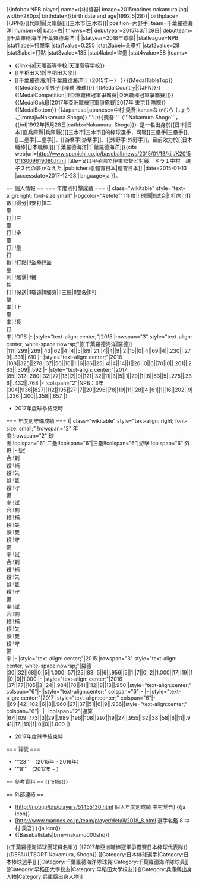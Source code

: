 {{Infobox NPB player|
name=中村獎吾|
image=2015marines nakamura.jpg|
width=280px|
birthdate={{birth date and age|1992|5|28}}|
birthplace={{JPN}}[[兵庫縣|兵庫縣]][[三木市|三木市]]|
position=內野手|
team=千葉羅德海洋|
number=8|
bats=右|
throws=右|
debutyear=2015年3月29日|
debutteam=[[千葉羅德海洋|千葉羅德海洋]]|
|statyear=2018年球季|
|statleague=NPB|
|stat1label=打擊率
|stat1value=0.255
|stat2label=全壘打
|stat2value=28
|stat3label=打點
|stat3value=135
|stat4label=盜壘
|stat4value=58
|teams=<nowiki></nowiki>
* {{link-ja|天理高等學校|天理高等学校}}
* [[早稻田大學|早稻田大學]]
* [[千葉羅德海洋|千葉羅德海洋]]（2015年－）
}}
{{MedalTableTop}}
{{MedalSport|男子[[棒球|棒球]]}}
{{MedalCountry|{{JPN}}}}
{{MedalCompetition|[[亞洲職棒冠軍爭霸賽|亞洲職棒冠軍爭霸賽]]}}
{{MedalGold|[[2017年亞洲職棒冠軍爭霸賽|2017年 東京]]|隊際}}
{{MedalBottom}}
{{Japanese|japanese=中村 奨吾|kana=なかむら しょうご|romaji=Nakamura Shogo}}
'''中村獎吾'''（'''Nakamura Shogo'''，{{bd|1992年|5月28日|catIdx=Nakamura, Shogo}}）是一名出身於[[日本|日本]][[兵庫縣|兵庫縣]][[三木市|三木市]]的棒球選手，司職[[三壘手|三壘手]]、[[二壘手|二壘手]]、[[游擊手|游擊手]]、[[外野手|外野手]]，目前效力於[[日本職棒|日本職棒]][[千葉羅德海洋|千葉羅德海洋]]<ref>{{cite web|url=http://www.sponichi.co.jp/baseball/news/2015/01/13/kiji/K20150113009619080.html |title=父は甲子園で伊東監督と対戦　ドラ１中村　親子２代の夢かなえた |publisher=[[體育日本|體育日本]] |date=2015-01-13 |accessdate=2017-12-28 |language=ja }}</ref>。

== 個人情報 ==
=== 年度別打擊成績 ===
{| class="wikitable" style="text-align:right; font-size:small"
|-bgcolor="#efefef"
!年度|!!球團|!!試合|!!打席|!!打數|!!得分|!!安打|!!二<br>壘<br>打|!!三<br>壘<br>打|!!全<br>壘<br>打|!!壘<br>打<br>數|!!打點|!!盜壘|!!盜<br>壘<br>刺|!!觸擊|!!犧<br>牲<br>打|!!保送|!!敬遠|!!觸身|!!三振|!!雙殺|!!打<br>擊<br>率|!!上<br>壘<br>率|!!長<br>打<br>率|!!OPS
|-
|style="text-align: center;"|2015
|rowspan="3" style="text-align: center; white-space:nowrap;"|[[千葉羅德海洋|羅德]]
|111||299||269||43||62||4||4||5||89||21||4||4||9||2||15||0||4||69||4||.230||.279||.331||.610
|-
|style="text-align: center;"|2016
|108||325||278||37||56||10||1||6||86||25||4||4||14||1||26||0||6||70||0||.201||.283||.309||.592
|-
|style="text-align: center;"|2017
|85||312||280||32||77||13||2||9||121||32||11||3||5||1||20||1||6||63||5||.275||.336||.432||.768
|-
!colspan="2"|NPB：3年
|304||936||827||112||195||27||7||20||296||78||19||11||28||4||61||1||16||202||9||.236||.300||.358||.657
|}
* 2017年度球季結束時

=== 年度別守備成績 ===
{| class="wikitable" style="text-align: right; font-size: small;"
!rowspan="2"|年<br />度!!rowspan="2"|球<br />團!!colspan="6"|二壘!!colspan="6"|三壘!!colspan="6"|游擊!!colspan="6"|外野
|-
!試<br>合!!刺<br>殺!!補<br>殺!!失<br>誤!!雙<br>殺!!守<br>備<br>率!!試<br>合!!刺<br>殺!!補<br>殺!!失<br>誤!!雙<br>殺!!守<br>備<br>率!!試<br>合!!刺<br>殺!!補<br>殺!!失<br>誤!!雙<br>殺!!守<br>備<br>率!!試<br>合!!刺<br>殺!!補<br>殺!!失<br>誤!!雙<br>殺!!守<br>備<br>率
|-
|style="text-align: center;"|2015
|rowspan="3" style="text-align: center; white-space:nowrap;"|羅德
|30||32||68||0||5||1.000||57||25||83||5||6||.956||5||1||7||0||2||1.000||17||19||1||0||0||1.000
|-
|style="text-align: center;"|2016
|37||77||105||3||24||.984||70||41||112||8||13||.950||style="text-align:center;" colspan="6"|-||style="text-align:center;" colspan="6"|-
|-
|style="text-align: center;"|2017
|style="text-align:center;" colspan="6"|-||69||42||102||6||8||.960||27||37||51||6||9||.936||style="text-align:center;" colspan="6"|-
|-
!colspan="2"|通算
|67||109||173||3||29||.989||196||108||297||19||27||.955||32||38||58||6||11||.941||17||19||1||0||0||1.000
|}
* 2017年度球季結束時

=== 背號 ===
* '''23''' （2015年 - 2016年）
* '''8''' （2017年 - ）

== 參考資料 ==
{{reflist}}

== 外部連結 ==
* [http://npb.jp/bis/players/51455130.html 個人年度別成績 中村奨吾] {{ja icon}}
* [http://www.marines.co.jp/team/player/detail/2018_8.html 選手名鑑 8 中村 奨吾] {{ja icon}}
* {{Baseballstats|brm=nakamu000sho}}

{{千葉羅德海洋球團球員名單}}
{{2017年亞洲職棒冠軍爭霸賽日本棒球代表隊}}
{{DEFAULTSORT:Nakamura, Shogo}}
[[Category:日本棒球選手|Category:日本棒球選手]]
[[Category:千葉羅德海洋隊球員|Category:千葉羅德海洋隊球員]]
[[Category:早稻田大學校友|Category:早稻田大學校友]]
[[Category:兵庫縣出身人物|Category:兵庫縣出身人物]]